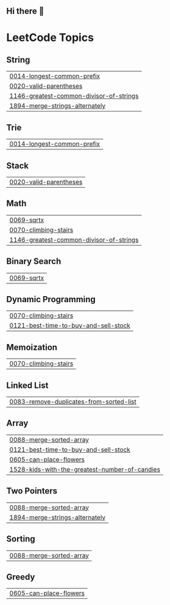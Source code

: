 ## Hi there 👋

<!--
**aidaanky/aidaanky** is a ✨ _special_ ✨ repository because its `README.md` (this file) appears on your GitHub profile.

Here are some ideas to get you started:

- 🔭 I’m currently working on ...
- 🌱 I’m currently learning ...
- 👯 I’m looking to collaborate on ...
- 🤔 I’m looking for help with ...
- 💬 Ask me about ...
- 📫 How to reach me: ...
- 😄 Pronouns: ...
- ⚡ Fun fact: ...
-->

<!---LeetCode Topics Start-->
# LeetCode Topics
## String
|  |
| ------- |
| [0014-longest-common-prefix](https://github.com/aidaanky/aidaanky/tree/master/0014-longest-common-prefix) |
| [0020-valid-parentheses](https://github.com/aidaanky/aidaanky/tree/master/0020-valid-parentheses) |
| [1146-greatest-common-divisor-of-strings](https://github.com/aidaanky/aidaanky/tree/master/1146-greatest-common-divisor-of-strings) |
| [1894-merge-strings-alternately](https://github.com/aidaanky/aidaanky/tree/master/1894-merge-strings-alternately) |
## Trie
|  |
| ------- |
| [0014-longest-common-prefix](https://github.com/aidaanky/aidaanky/tree/master/0014-longest-common-prefix) |
## Stack
|  |
| ------- |
| [0020-valid-parentheses](https://github.com/aidaanky/aidaanky/tree/master/0020-valid-parentheses) |
## Math
|  |
| ------- |
| [0069-sqrtx](https://github.com/aidaanky/aidaanky/tree/master/0069-sqrtx) |
| [0070-climbing-stairs](https://github.com/aidaanky/aidaanky/tree/master/0070-climbing-stairs) |
| [1146-greatest-common-divisor-of-strings](https://github.com/aidaanky/aidaanky/tree/master/1146-greatest-common-divisor-of-strings) |
## Binary Search
|  |
| ------- |
| [0069-sqrtx](https://github.com/aidaanky/aidaanky/tree/master/0069-sqrtx) |
## Dynamic Programming
|  |
| ------- |
| [0070-climbing-stairs](https://github.com/aidaanky/aidaanky/tree/master/0070-climbing-stairs) |
| [0121-best-time-to-buy-and-sell-stock](https://github.com/aidaanky/aidaanky/tree/master/0121-best-time-to-buy-and-sell-stock) |
## Memoization
|  |
| ------- |
| [0070-climbing-stairs](https://github.com/aidaanky/aidaanky/tree/master/0070-climbing-stairs) |
## Linked List
|  |
| ------- |
| [0083-remove-duplicates-from-sorted-list](https://github.com/aidaanky/aidaanky/tree/master/0083-remove-duplicates-from-sorted-list) |
## Array
|  |
| ------- |
| [0088-merge-sorted-array](https://github.com/aidaanky/aidaanky/tree/master/0088-merge-sorted-array) |
| [0121-best-time-to-buy-and-sell-stock](https://github.com/aidaanky/aidaanky/tree/master/0121-best-time-to-buy-and-sell-stock) |
| [0605-can-place-flowers](https://github.com/aidaanky/aidaanky/tree/master/0605-can-place-flowers) |
| [1528-kids-with-the-greatest-number-of-candies](https://github.com/aidaanky/aidaanky/tree/master/1528-kids-with-the-greatest-number-of-candies) |
## Two Pointers
|  |
| ------- |
| [0088-merge-sorted-array](https://github.com/aidaanky/aidaanky/tree/master/0088-merge-sorted-array) |
| [1894-merge-strings-alternately](https://github.com/aidaanky/aidaanky/tree/master/1894-merge-strings-alternately) |
## Sorting
|  |
| ------- |
| [0088-merge-sorted-array](https://github.com/aidaanky/aidaanky/tree/master/0088-merge-sorted-array) |
## Greedy
|  |
| ------- |
| [0605-can-place-flowers](https://github.com/aidaanky/aidaanky/tree/master/0605-can-place-flowers) |
<!---LeetCode Topics End-->